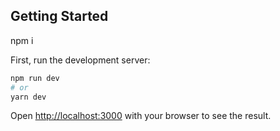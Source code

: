 

## Getting Started

npm i

First, run the development server:

```bash
npm run dev
# or
yarn dev
```

Open [http://localhost:3000](http://localhost:3000) with your browser to see the result.